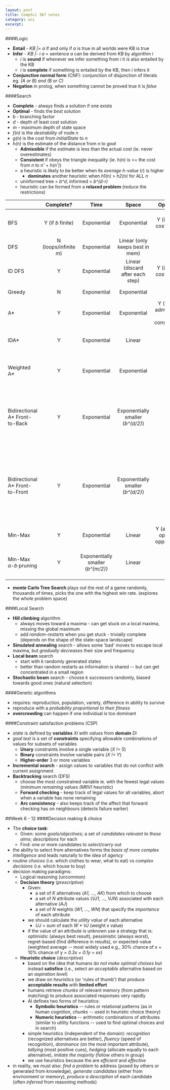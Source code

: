 ```yaml
---
layout: post
title: CompSci 367 notes
category: uni
excerpt:
---
```


####Logic
- __Entail__ - _KB |= a_ if and only if _a_ is true in all worlds were KB is true
- __Infer__ - _KB |- i a_ = sentence _a_ can be derived from _KB_ by algorithm _i_
	- _i_ is __sound__ if whenever we infer something from _i_ it is also entailed by the KB
	- _i_ is __complete__ if something is entailed by the KB, then _i_ infers it
- __Conjunctive normal form__ (CNF): conjunction of disjunction of literals eg. _(A or B) and (B or C)_
- __Negation__ in prolog, when something cannot be proved true it is _false_

####Search
- __Complete__ - always finds a solution if one exists
- __Optimal__ - finds the _best_ solution
- _b_ - branching factor
- _d_ - depth of least cost solution
- _m_ - maximum depth of state space
- _f(n)_ is the _desirability_ of node _n_
- _g(n)_ is the cost from _initialState_ to _n_
- _h(n)_ is the estimate of the distance from _n_ to _goal_
	- __Admissible__ if the estimate is less than the actual cost (ie. never overestimates)
	- __Consistent__ if obeys the triangle inequality (ie. _h(n)_ is <= the cost from _n_ to _n'_ + _h(n')_)
	- a heuristic is likely to be better when its _average h-value_ (_r_) is higher
		-  __dominates__ another heuristic when _h1(n) > h2(n)_ for ALL _n_
	- uninformed tree = _b^d_, informed = _b^(d-r)_
	- heuristic can be formed from a __relaxed problem__ (reduce the restrictions)


| | Complete? | Time | Space | Optimal | _f(n)_ | Notes.. |
|:---|:---:|:---:|:---:|:---:|:---:|:---|
| BFS | Y (if _b_ finite) | Exponential | Exponential | Y (if step costs = 1) | | Uses a tonne of space (Graph search) |
| DFS | N (loops/infinite _m_) | Exponential | Linear (only keeps best in mem) | N | | |
| ID DFS | Y | Exponential | Linear (discard after each step) | Y (if step costs = 1) | | DFS + BFS advantages |
| Greedy | N | Exponential | Exponential | N | _h(n)_ | Doesn't care about _g(n)_ |
| A* | Y | Exponential | Exponential | Y (if _h_ is admissible + consistent) | _g(n) + h(n)_ | |
| IDA* | Y | Exponential | Linear | Y | _g(n) + h(n)_ | Iterates on the _f-limit_ - start with _h(init)_ |
| Weighted A* | Y | Exponential | Exponential | Y | _g(n) + h(n) * w_ | will be no worse than _w_ times as costly as optimal |
| Bidirectional A* Front-to-Back | Y | Exponential | Exponentially smaller (_b^(d/2)_) | Y | _g(n) + h(n)_ | _h(n)_ estimates diastase to the opposite terminal (init or goal), keeps searching for optimal |
| Bidirectional A* Front-to-Front | Y | Exponential | Exponentially smaller (_b^(d/2)_) | Y | _g(n) + h(n)_ | _h(n)_ estimates diastase to the opposite frontier, optimal on first collision!, cost of computing _h_ grow exponentially |
| Min-Max | Y | Exponential | Linear | Y (against optimal opponent) | _minmax value_ | |
| Min-Max _a-b_ pruning | Y | Exponentially smaller (_b^(m/2)_) | Linear | .. | _minmax value_ | _doubles_ depth which can be done in the same time |

- __monte Carlo Tree Search__ plays out the rest of a game randomly, thousands of times, picks the one with the highest win rate. (explores the whole problem space)

####Local Search
- __Hill climbing__ algorithm
	- always moves toward a maxima - can get stuck on a local maxima, missing the global maximum
	- add _random-restarts_ when you get stuck - trivially complete (depends on the shape of the state-space landscape)
- __Simulated annealing__ search - allows some 'bad' moves to escape local maxima, but _gradually decreases_ their size and frequency
- __Local beam__ search
	- start with _k_ randomly generated states
	- better than random restarts as information is shared -- but can get concentrated in a small region
- __Stochastic beam__ search - choose _k_ successors randomly, biased towards good ones (natural selection)

####Genetic algorithms
- requires: reproduction, population, variety, difference in ability to survive
- reproduce with a _probability proportional to their fitness_
- __overcrowding__ can happen if one individual is too dominant


####Constraint satisfaction problems (CSP)
- _state_ is defined by __variables__ _Xi_ with _values_ from __domain__ _Di_
- _goal test_ is a set of __constraints__ specifying allowable combinations of values for subsets of variables
	- __Unary__ constraints involve a single variable (_X != 5_)
	- __Binary__ constraints involve variable pairs (_X != Y_)
	- __Higher-order__ 3 or more variables
- __Incremental search__ - assign values to variables that do not conflict with current assignment
- __Backtracking__ search (DFS)
	- choose the most constrained variable ie. with the fewest legal values (_minimum remaining values (MRV)_ heuristic)
	- __Forward checking__ - keep track of legal values for all variables, abort when a variable has none remaining
	- __Arc consistency__ - also keeps track of the affect that forward checking has on neighbours (detects failure earlier)	


##Week 6 - 12
####Decision making & choice
- The __choice task__:
	- Given: some _goals/objectives_; a set of _candidates relevant to these aims_; _descriptions_ for each
	- Find: one or more candidates to _select/carry out_
- the ability to select from alternatives forms the _basis of more complex intelligence_ and leads naturally to the idea of _agency_
- _routine choices_ (i.e. which clothes to wear, what to eat) vs _complex decisions_ (i.e. which house to buy)
- decision making paradigms:
	- Logical reasoning (uncommon)
	- __Decision theory__ (_prescriptive_)
		- Given:
			- a set of _K_ alternatives (_A1, ..., AK_) from which to choose
			- a set of _N_ attribute values (_VJ1, ..., VJN_) associated with each alternative (_AJ_)
			- a set of _N_ weights (_W1, ..., WN_) that specify the _importance_ of each attribute
		- we should calculate the _utility value_ of each alternative
			- _UJ_ = sum of each _W * VJ_ (weight x value)
		- if the value of an attribute is unknown use a strategy that is: optimistic (always best result), pessimistic (always worst), regret-based (find difference in results), or expected-value (weighted average -- most widely used e.g., 30% chance of x + 10% chance of y = _0.3x + 0.1y = ex_)
	- __Heuristic choice__ (_descriptive_)
		- based on the idea that humans do _not make optimal choises_ but instead __satisfice__ (i.e., select an _acceptable_ alternative based on an _aspiration level_)
		- we draw on _heuristics_ (or 'rules of thumb') that produce __acceptable results__ with __limited effort__
		- humans retrieve _chunks_ of relevant memory (from pattern matching) to produce associated responses very rapidly
		- AI defines two forms of heuristics:
			- __Symbolic heuristics__ -- rules or relational patterns (as in human cognition, _chunks_ -- used in heuristic choice theory)
			- __Numeric heuristics__ -- arithmetic combinations of attributes (similar to utility functions -- used to find optimal choices and in search)
		- simple heuristics (independent of the domain): _recognition_ (recognized alternatives are better), _fluency_ (speed of recognition), _dominance_ (on the most important attribute), _tallying_ (most positive cues), _hedging_ (allocate equally to each alternative), _imitate the majority_ (follow others in group)
		- we use heuristics because the are _efficient_ and _effective_
- in reality, we must also: _find a problem_ to address (posed by others or generated from knowledge), _generate candidates_ (either from environment or memory), _produce a description_ of each candidate (often _inferred_ from reasoning methods)
